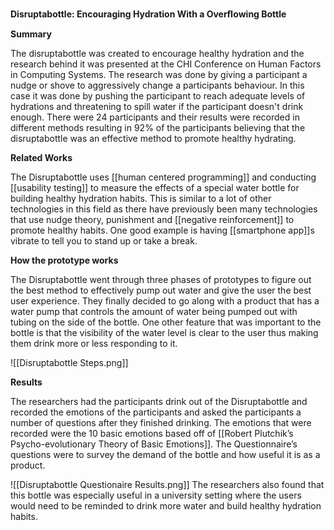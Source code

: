**Disruptabottle: Encouraging Hydration With a Overﬂowing Bottle**

**Summary**

The disruptabottle was created to encourage healthy hydration and the research behind it was presented at the CHI Conference on Human Factors in Computing Systems. The research was done by giving a participant a nudge or shove to aggressively change a participants behaviour. In this case it was done by pushing the participant to reach adequate levels of hydrations and threatening to spill water if the participant doesn't drink enough. There were 24 participants and their results were recorded in different methods resulting in 92% of the participants believing that the disruptabottle was an effective method to promote healthy hydrating.

**Related Works**

The Disruptabottle uses [[human centered programming]] and conducting [[usability testing]] to measure the effects of a special water bottle for building healthy hydration habits. This is similar to a lot of other technologies in this field as there have previously been many technologies that use nudge theory, punishment and [[negative reinforcement]] to promote healthy habits. One good example is having [[smartphone app]]s vibrate to tell you to stand up or take a break.

**How the prototype works**

The Disruptabottle went through three phases of prototypes to figure out the best method to effectively pump out water and give the user the best user experience. They finally decided to go along with a product that has a water pump that controls the amount of water being pumped out with tubing on the side of the bottle. One other feature that was important to the bottle is that the visibility of the water level is clear to the user thus making them drink more or less responding to it.

![[Disruptabottle Steps.png]]

**Results**

The researchers had the participants drink out of the Disruptabottle and recorded the emotions of the participants and asked the participants a number of questions after they finished drinking. The emotions that were recorded were the 10 basic emotions based off of [[Robert Plutchik’s Psycho-evolutionary Theory of Basic Emotions]]. The Questionnaire’s questions were to survey the demand of the bottle and how useful it is as a product.

![[Disruptabottle Questionaire Results.png]]
The researchers also found that this bottle was especially useful in a university setting where the users would need to be reminded to drink more water and build healthy hydration habits.
